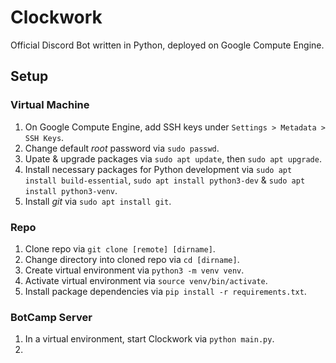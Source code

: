 # Clockwork

Official Discord Bot written in Python, deployed on Google Compute Engine.

## Setup

### Virtual Machine
1. On Google Compute Engine, add SSH keys under `Settings > Metadata > SSH Keys`.
2. Change default *root* password via `sudo passwd`.
3. Upate & upgrade packages via `sudo apt update`, then `sudo apt upgrade`.
4. Install necessary packages for Python development via `sudo apt install build-essential`, `sudo apt install python3-dev` & `sudo apt install python3-venv`.
5. Install *git* via `sudo apt install git`.

### Repo
1. Clone repo via `git clone [remote] [dirname]`.
2. Change directory into cloned repo via `cd [dirname]`.
2. Create virtual environment via `python3 -m venv venv`.
3. Activate virtual environment via `source venv/bin/activate`.
2. Install package dependencies via `pip install -r requirements.txt`.

### BotCamp Server
1. In a virtual environment, start Clockwork via `python main.py`.
2. 

